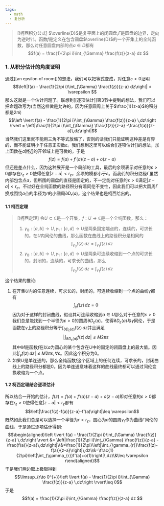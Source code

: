 ```yaml
---
tags:
  - math
  - 复分析
---
```


> [!柯西积分公式]
> $\overline{D}$是复平面上的闭圆盘,$\Gamma$是圆盘的边界，定向为逆时针。函数$f$是定义在包含圆盘$\overline{D}$的一个开集上的全纯函数，那么对任意圆盘内部的点$a \in D$都有$$f(a) = \frac{1}{2\pi i}\int_{\Gamma} \frac{f(z)}{z-a} dz $$

### 1. 从积分估计的角度证明

通过[[an epsilon of room]]的想法，我们可以把等式变成，对任意$\varepsilon>0$证明$$\left|f(a) - \frac{1}{2\pi i}\int_{\Gamma} \frac{f(z)}{z-a} dz\right| < \varepsilon  $$那么这就是一个估计问题了。联想到[[逐项估计]]第3节中提到的想法，我们可以把命题改写为(当然这样做是允许的，因为任意圆周上关于$\frac{1}{z-a}$的积分都是$2\pi i$)$$\left \lvert f(a) - \frac{1}{2\pi i}\int_{\Gamma} \frac{f(z)}{z-a} \,dz\right \rvert = \left|\frac{1}{2\pi i}\int_{\Gamma} \frac{f(z)}{z-a}  -\frac{f(a)}{z-a}\,dz\right|$$当然我们这里就不能用三角不等式放缩了，否则的话我们只能证明这种差是有界的，而不能证明小于任意正实数$\varepsilon$。我们想到这里可以结合[[逐项估计]]的想法，加上函数在$a$附近的开邻域上是可微的，于是$$f(z)=f(a)+f'(a)(z-a)+o(z-a)$$但还是差点什么，因为这种展开是一个局部的工具，最后的余项表示对任意的$\varepsilon>0$都存在$r_{\varepsilon}>0$使得任意$|z-a|<r_{\varepsilon}$，余项的模都小于$\varepsilon$。而我们的积分路径$\Gamma$虽然内部包含点$a$，但所围的圆盘的直径是固定的，不一定能对任意的$\varepsilon>0$满足$|z-a|<r_{\varepsilon}$。不过好在全纯函数的路径积分有着同伦不变性，因此我们可以把大圆周$\Gamma$换成围绕$a$点的半径为$r$的小圆周$\partial D_{r}(a)$，这个结果也是柯西给出的。

#### 1.1 柯西定理 

> [!柯西定理]
> 令$U\subset \mathbb{C}$是一个开集，$f:U\to \mathbb{C}$是一个全纯函数，那么：
> 1. $\gamma_0:[a,b]\to U,\gamma_1:[c,d]\to U$是两条固定端点的，连续的，可求长的，在$U$内同伦的曲线，那么函数在曲线上的路径积分是相同的$$\int_{\gamma_0}f(z)\,dz=\int_{\gamma_1}f(z)\,dz$$
> 2. $\gamma_0:[a,b]\to U,\gamma_1:[c,d]\to U$是两条可连续收缩到一个点的可求长的，封闭的，连续的，可求长的曲线，那么$$\int_{\gamma_0}f(z)\,dz=\int_{\gamma_1}f(z)\,dz$$

这个结果的推论:
1. 在开集$U$内的任意连续，可求长的，封闭的，可连续收缩到一个点的曲线$\gamma$都有$$\int_{\gamma}f(z)\,dz=0$$因为对于这样的封闭曲线，假设其可连续收缩到$a\in U$那么对于任意的$\varepsilon>0$我们总是能找到一个半径为$\varepsilon>0$的圆周$\partial D_{\varepsilon}(a)$，使得$\partial D_{\varepsilon}(a)$与$\gamma$同伦，于是函数在$\gamma$上的路径积分等于$\int_{ \partial D_{\varepsilon}(a)}f(z)\,dz$并且满足$$\left|\int_{ \partial D_{\varepsilon}(a)}f(z)\,dz\right|\leq M2\pi \varepsilon$$其中$M$是函数$f$在以$a$为圆心的某个包含在$U$中的固定的闭圆盘上的最大值。因此$|\int_{\gamma}f(z)\,dz|\leq M2\pi \varepsilon,\forall \varepsilon$。因此这个积分为0。
2. 如果$U$是单连通的，那么全纯函数$f$这个区域上的任何连续，可求长的，封闭曲线上的路径积分都是0。因为单连通意味着这样的曲线最终都可以通过同伦变换收缩为一个点。

#### 1.2 柯西定理结合逐项估计

所以结合一开始的估计，$f(z)=f(a)+f'(a)(z-a)+o(z-a)$即对任意的$\varepsilon>0$都存在$r_{\varepsilon}>0$使得任意$|z-a|<r_{\varepsilon}$都有$$\left|\frac{f(z)-f(a)}{z-a}-f'(a)\right|\leq \varepsilon$$既然如此我们总是可以选择一个半径为$r<r_{\varepsilon}$，圆心为$a$的圆周$\gamma_{r}$作为曲线$\Gamma$同伦的曲线，于是通过逐项估计得到:
$$\begin{aligned}\left \lvert f(a) - \frac{1}{2\pi i}\int_{\Gamma} \frac{f(z)}{z-a} \,dz\right \rvert &= \left|\frac{1}{2\pi i}\int_{\Gamma} \frac{f(z)}{z-a}  -\frac{f(a)}{z-a}\,dz\right|\\&=\frac{1}{2\pi}\left|\int_{\gamma_{r}}\frac{f(z)-f(a)}{z-a}\right|\,dz\\&=\frac{1}{2\pi}\left|\int_{\gamma_{r}}f'(a)+o(1)\right|\,dz\\&\leq \varepsilon r\end{aligned}$$于是我们两边取上极限得到$$\limsup_{r\to 0^{+}}\left \lvert f(a) - \frac{1}{2\pi i}\int_{\Gamma} \frac{f(z)}{z-a} \,dz\right \rvert\leq 0$$
于是$$f(a) = \frac{1}{2\pi i}\int_{\Gamma} \frac{f(z)}{z-a} dz $$